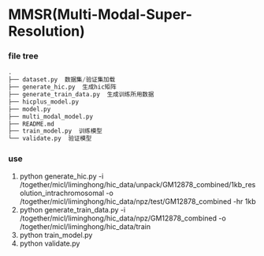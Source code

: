 # MMSR(Multi-Modal-Super-Resolution)
### file tree
```python
.
├── dataset.py  数据集/验证集加载
├── generate_hic.py  生成hic矩阵
├── generate_train_data.py  生成训练所用数据
├── hicplus_model.py
├── model.py
├── multi_modal_model.py
├── README.md
├── train_model.py  训练模型
└── validate.py  验证模型
```
### use
1. python generate_hic.py -i /together/micl/liminghong/hic_data/unpack/GM12878_combined/1kb_resolution_intrachromosomal -o /together/micl/liminghong/hic_data/npz/test/GM12878_combined -hr 1kb
2. python generate_train_data.py -i /together/micl/liminghong/hic_data/npz/GM12878_combined -o /together/micl/liminghong/hic_data/train
3. python train_model.py
4. python validate.py